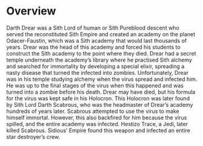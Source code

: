 # Overview

Darth Drear was a Sith Lord of human or Sith Pureblood descent who served the reconstituted Sith Empire and created an academy on the planet Odacer-Faustin, which was a Sith academy that would last thousands of years.
Drear was the head of this academy and forced his students to construct the Sith academy to the point where they died.
Drear had a secret temple underneath the academy’s library where he practised Sith alchemy and searched for immortality by developing a special elixir, spreading a nasty disease that turned the infected into zombies.
Unfortunately, Drear was in his temple studying alchemy when the virus spread and infected him.
He was up to the final stages of the virus when this happened and was turned into a zombie before his death.
Drear may have died, but his formula for the virus was kept safe in his Holocron.
This Holocron was later found by Sith Lord Darth Scabrous, who was the headmaster of Drear’s academy hundreds of years later.
Scabrous attempted to use the virus to make himself immortal.
However, this also backfired for him because the virus spilled, and the entire academy was infected.
Hestizo Trace, a Jedi, later killed Scabrous.
Sidious’ Empire found this weapon and infected an entire star destroyer’s crew.
